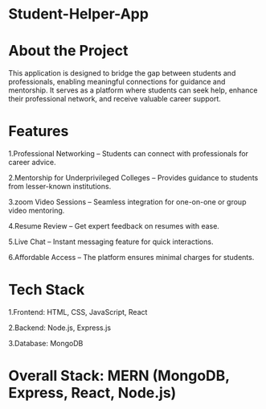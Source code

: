 # Student-Helper-App
# About the Project

This application is designed to bridge the gap between students and professionals, enabling meaningful connections for guidance and mentorship. It serves as a platform where students can seek help, enhance their professional network, and receive valuable career support.

# Features
 
1.Professional Networking – Students can connect with professionals for career advice.

2.Mentorship for Underprivileged Colleges – Provides guidance to students from lesser-known institutions.

3.zoom Video Sessions – Seamless integration for one-on-one or group video mentoring.

4.Resume Review – Get expert feedback on resumes with ease.

5.Live Chat – Instant messaging feature for quick interactions.

6.Affordable Access – The platform ensures minimal charges for students.

# Tech Stack

1.Frontend: HTML, CSS, JavaScript, React

2.Backend: Node.js, Express.js

3.Database: MongoDB

# Overall Stack: MERN (MongoDB, Express, React, Node.js)

